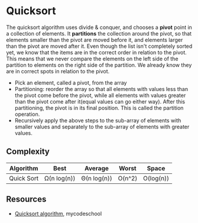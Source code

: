 # Quicksort
The quicksort algorithm uses divide & conquer, and chooses a **pivot** point in a collection of elements. It **partitions** the collection around the pivot, so that elements smaller than the pivot are moved before it, and elements larger than the pivot are moved after it.
Even though the list isn't completely sorted yet, we know that the items are in the correct order in relation to the pivot. This means that we never compare the elements on the left side of the partition to elements on the right side of the partition. We already know they are in correct spots in relation to the pivot.

- Pick an element, called a pivot, from the array
- Partitioning: reorder the array so that all elements with values less than the pivot come before the pivot, while all elements with values greater than the pivot come after it(equal values can go either way).
After this partitioning, the pivot is in its final position. This is called the partition operation.
- Recursively apply the above steps to the sub-array of elements with smaller values and separately to the sub-array of elements with greater values.

## Complexity
| Algorithm  |     Best    |   Average   |    Worst   |   Space  |
| ---------- | ----------- | ----------- | ---------- | -------- |
| Quick Sort | Ω(n log(n)) | Θ(n log(n)) |    O(n^2)  | O(log(n))|

## Resources
- [Quicksort algorithm](https://www.youtube.com/watch?v=COk73cpQbFQ&t=111s), mycodeschool
